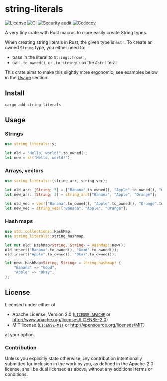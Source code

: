 # string-literals

[![License](https://img.shields.io/badge/License-MIT%20%26%20Apache%202.0-blue?style=flat-square)](#license)
[![CI](https://img.shields.io/github/deployments/neoncitylights/string-literals/github-pages?label=deploy&style=flat-square)](https://github.com/neoncitylights/string-literals/actions/workflows/main.yml)
[![Security audit](https://img.shields.io/github/actions/workflow/status/neoncitylights/string-literals/.github/workflows/main.yml?style=flat-square)](https://github.com/neoncitylights/string-literals/actions/workflows/security-audit.yml)
[![Codecov](https://img.shields.io/codecov/c/github/neoncitylights/string-literals?style=flat-square&logo=codecov&logoColor=%23fff)](https://codecov.io/gh/neoncitylights/string-literals)

A very tiny crate with Rust macros to more easily create String types.

When creating string literals in Rust, the given type is `&str`. To create an owned `String` type,
you either need to:

- pass in the literal to `String::from()`,
- call `.to_owned()`, or `.to_string()` on the `&str` literal

This crate aims to make this slightly more ergonomic; see examples below in the [Usage](#Usage) section.

## Install

```shell
cargo add string-literals
```

## Usage

### Strings

```rust
use string_literals::s;

let old = "Hello, world!".to_owned();
let new = s!("Hello, world!");
```

### Arrays, vectors

```rust
use string_literals::{string_arr, string_vec};

let old_arr: [String; 3] = ["Banana".to_owned(), "Apple".to_owned(), "Orange".to_owned()];
let new_arr: [String; 3] = string_arr!["Banana", "Apple", "Orange"];

let old_vec = vec!["Banana".to_owned(), "Apple".to_owned(), "Orange".to_owned()];
let new_vec = string_vec!["Banana", "Apple", "Orange"];
```

### Hash maps

```rust
use std::collections::HashMap;
use string_literals::string_hashmap;

let mut old: HashMap<String, String> = HashMap::new();
old.insert("Banana".to_owned(), "Good".to_owned());
old.insert("Apple".to_owned(), "Okay".to_owned());

let new: HashMap<String, String> = string_hashmap! {
    "Banana" => "Good",
    "Apple" => "Okay",
};
```

## License

Licensed under either of

- Apache License, Version 2.0 ([`LICENSE-APACHE`](LICENSE-APACHE) or <http://www.apache.org/licenses/LICENSE-2.0>)
- MIT license ([`LICENSE-MIT`](LICENSE-MIT) or <http://opensource.org/licenses/MIT>)

at your option.

### Contribution

Unless you explicitly state otherwise, any contribution intentionally submitted for inclusion in the work by you, as defined in the Apache-2.0 license, shall be dual licensed as above, without any additional terms or conditions.
